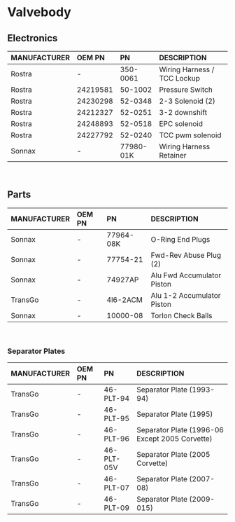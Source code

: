 # Valvebody

## Electronics

| MANUFACTURER | OEM PN | PN | DESCRIPTION |
| :- | :- | :- | :- |
| Rostra | - | 350-0061 | Wiring Harness / TCC Lockup |
| Rostra | 24219581 | 50-1002 | Pressure Switch |
| Rostra | 24230298 | 52-0348 | 2-3 Solenoid (2) |
| Rostra | 24212327 | 52-0251 | 3-2 downshift |
| Rostra | 24248893 | 52-0518 | EPC solenoid |
| Rostra | 24227792 | 52-0240 | TCC pwm solenoid |
| Sonnax | - | 77980-01K | Wiring Harness Retainer |

&nbsp;

## Parts

| MANUFACTURER | OEM PN | PN | DESCRIPTION |
| :- | :- | :- | :- |
| Sonnax | - | 77964-08K | O-Ring End Plugs |
| Sonnax | - | 77754-21 | Fwd-Rev Abuse Plug (2) |
| Sonnax | - | 74927AP | Alu Fwd Accumulator Piston |
| TransGo | - | 4l6-2ACM | Alu 1-2 Accumulator Piston |
| Sonnax | - | 10000-08 | Torlon Check Balls |

&nbsp;

### Separator Plates

| MANUFACTURER | OEM PN | PN | DESCRIPTION |
| :- | :- | :- | :- |
| TransGo | - | 46-PLT-94 | Separator Plate (1993-94) |
| TransGo | - | 46-PLT-95 | Separator Plate (1995) |
| TransGo | - | 46-PLT-96 | Separator Plate (1996-06 Except 2005 Corvette) |
| TransGo | - | 46-PLT-05V | Separator Plate (2005 Corvette) |
| TransGo | - | 46-PLT-07 | Separator Plate (2007-08) |
| TransGo | - | 46-PLT-09 | Separator Plate (2009-015) |
